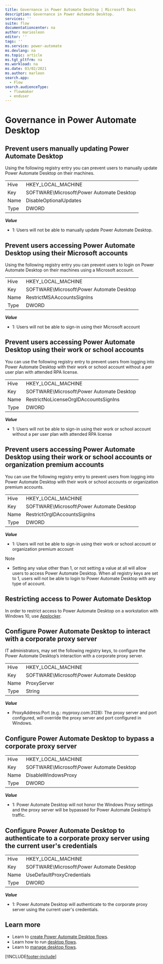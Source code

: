 ```yaml
---
title: Governance in Power Automate Desktop | Microsoft Docs
description: Governance in Power Automate Desktop.
services: ''
suite: flow
documentationcenter: na
author: mariosleon
editor: ''
tags: ''
ms.service: power-automate
ms.devlang: na
ms.topic: article
ms.tgt_pltfrm: na
ms.workload: na
ms.date: 03/02/2021
ms.author: marleon
search.app: 
  - Flow 
search.audienceType: 
  - flowmaker
  - enduser
---
```


# Governance in Power Automate Desktop

## Prevent users manually updating Power Automate Desktop

Using the following registry entry you can prevent users to manually update Power Automate Desktop on their machines.

| | |
|---|---|
|Hive|HKEY_LOCAL_MACHINE|
|Key|SOFTWARE\Microsoft\Power Automate Desktop|
|Name|DisableOptionalUpdates|
|Type|DWORD|

***Value***
- 1: Users will not be able to manually update Power Automate Desktop.


## Prevent users accessing Power Automate Desktop using their Microsoft accounts

Using the following registry entry you can prevent users to login on Power Automate Desktop on their machines using a Microsoft account.

| | |
|---|---|
|Hive|HKEY_LOCAL_MACHINE|
|Key|SOFTWARE\Microsoft\Power Automate Desktop|
|Name|RestrictMSAAccountsSignIns|
|Type|DWORD|

***Value***
- 1: Users will not be able to sign-in using their Microsoft account


## Prevent users accessing Power Automate Desktop using their work or school accounts

You can use the following registry entry to prevent users from logging into Power Automate Desktop with their work or school account without a per user plan with attended RPA license.

| | |
|---|---|
|Hive|HKEY_LOCAL_MACHINE|
|Key|SOFTWARE\Microsoft\Power Automate Desktop|
|Name|RestrictNoLicenseOrgIDAccountsSignIns|
|Type|DWORD|

***Value***
- 1: Users will not be able to sign-in using their work or school account without a per user plan with attended RPA license

## Prevent users accessing Power Automate Desktop using their work or school accounts or organization premium accounts

You can use the following registry entry to prevent users from logging into Power Automate Desktop with their work or school accounts or organization premium accounts.

| | |
|---|---|
|Hive|HKEY_LOCAL_MACHINE|
|Key|SOFTWARE\Microsoft\Power Automate Desktop|
|Name|RestrictOrgIDAccountsSignIns|
|Type|DWORD|

***Value***
- 1: Users will not be able to sign-in using their work or school account or organization premium account

>[!Note]
>- Setting any value other than 1, or not setting a value at all will allow users to access Power Automate Desktop. When all registry keys are set to 1, users will not be able to login to Power Automate Desktop with any type of account.

## Restricting access to Power Automate Desktop

In order to restrict access to Power Automate Desktop on a workstation with Windows 10, use [Applocker](/windows/security/threat-protection/windows-defender-application-control/applocker/applocker-overview).

## Configure Power Automate Desktop to interact with a corporate proxy server

IT administrators, may set the following registry keys, to configure the Power Automate Desktop’s interaction with a corporate proxy server.

| | |
|---|---|
|Hive|HKEY_LOCAL_MACHINE|
|Key|SOFTWARE\Microsoft\Power Automate Desktop|
|Name|ProxyServer|
|Type|String|

***Value***
- ProxyAddress:Port (e.g.: myproxy.com:3128): The proxy server and port configured, will override the proxy server and port configured in Windows.

## Configure Power Automate Desktop to bypass a corporate proxy server

| | |
|---|---|
|Hive|HKEY_LOCAL_MACHINE|
|Key|SOFTWARE\Microsoft\Power Automate Desktop|
|Name|DisableWindowsProxy|
|Type|DWORD|

***Value***
- 1: Power Automate Desktop will not honor the Windows Proxy settings and the proxy server will be bypassed for Power Automate Desktop’s traffic. 

## Configure Power Automate Desktop to authenticate to a corporate proxy server using the current user's credentials

| | |
|---|---|
|Hive|HKEY_LOCAL_MACHINE|
|Key|SOFTWARE\Microsoft\Power Automate Desktop|
|Name|UseDefaultProxyCredentials|
|Type|DWORD|

***Value***
- 1: Power Automate Desktop will authenticate to the corporate proxy server using the current user's credentials.
 
 
## Learn more

- Learn to [create Power Automate Desktop flows](create-flow.md).
- Learn how to run [desktop flows](run-desktop-flow.md).
- Learn to [manage desktop flows](manage.md).


[!INCLUDE[footer-include](../includes/footer-banner.md)]
